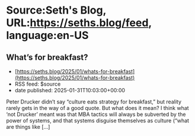 # Source:Seth's Blog, URL:https://seths.blog/feed, language:en-US

## What’s for breakfast?
 - [https://seths.blog/2025/01/whats-for-breakfast](https://seths.blog/2025/01/whats-for-breakfast)
 - RSS feed: $source
 - date published: 2025-01-31T10:03:00+00:00

Peter Drucker didn&#8217;t say &#8220;culture eats strategy for breakfast,&#8221; but reality rarely gets in the way of a good quote. But what does it mean? I think what &#8216;not Drucker&#8217; meant was that MBA tactics will always be subverted by the power of systems, and that systems disguise themselves as culture (&#8220;what are things like [&#8230;]

